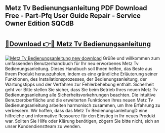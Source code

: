 ## Metz Tv Bedienungsanleitung PDF Download Free - Part-Pfq User Guide Repair - Service Owner Edition SQCdB

# <h2><a href="http://df4qte9.blite.top/?on=Metz+Tv+Bedienungsanleitung">🔗Download 👉🔴 Metz Tv Bedienungsanleitung</a></h2>

[![Metz Tv Bedienungsanleitung new download](https://i.imgur.com/lujVjoI.png)](http://df4qte9.blite.top/?on=Metz+Tv+Bedienungsanleitung)
Grüße und willkommen zum umfassenden Benutzerhandbuch für Ihr neu erworbenes Metz Tv Bedienungsanleitung. Dieses Handbuch soll Ihnen helfen, das Beste aus Ihrem Produkt herauszuholen, indem es eine gründliche Erläuterung seiner Funktionen, des Installationsprozesses, der Bedienungsanleitung, der Wartungstipps und der Verfahren zur Fehlerbehebung enthält. Sicherheit geht vor Bitte stellen Sie sicher, dass Sie beim Betrieb Ihres neuen Metz Tv Bedienungsanleitung alle Sicherheitsvorkehrungen beachten. Die intuitive Benutzeroberfläche und die erweiterten Funktionen Ihres neuen Metz Tv Bedienungsanleitung arbeiten harmonisch zusammen, um Ihre Erfahrung zu verbessern. Wir hoffen, dass das Metz Tv BedienungsanleitungD eine hilfreiche und informative Ressource für den Einstieg in Ihr neues Produkt war. Sollten Sie Hilfe oder Klärung benötigen, zögern Sie bitte nicht, sich an unser Kundendienstteam zu wenden.
